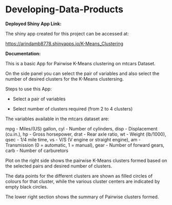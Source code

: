 # Developing-Data-Products

**Deployed Shiny App Link:**

The shiny app created for this project can be accessed at:

https://arindamb8778.shinyapps.io/K-Means_Clustering

**Documentation:**

This is a basic App for Pairwise K-Means clustering on mtcars Dataset.

On the side panel you can select the pair of variables and also select the number of desired clusters for the K-Means clustersing.

Steps to use this App:

- Select a pair of variables

- Select number of clusters required (from 2 to 4 clusters)

The variables available in the mtcars dataset are:

mpg - Miles/(US) gallon, cyl - Number of cylinders, disp - Displacement (cu.in.), hp - Gross horsepower, drat - Rear axle ratio, wt - Weight (lb/1000), qsec - 1/4 mile time, vs - V/S (V engine or straight engine), am - Transmission (0 = automatic, 1 = manual), gear - Number of forward gears, carb - Number of carburetors

Plot on the right side shows the pairwise K-Means clusters formed based on the selected pairs and desired number of clusters.

The data points for the different clusters are shown as filled circles of colours for that cluster, while the various cluster centers are indicated by empty black circles.

The lower right section shows the summary of Pairwise clusters formed.
